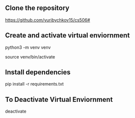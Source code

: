 ## Clone the repository ##

https://github.com/yuribychkov15/cs506#

## Create and activate virtual enviornment ##

python3 -m venv venv

source venv/bin/activate 

## Install dependencies ##

pip install -r requirements.txt

## To Deactivate Virtual Enviornment ##

deactivate
